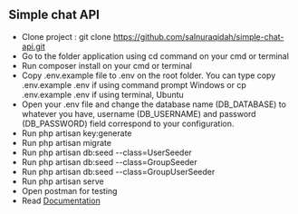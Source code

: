 ## Simple chat API

- Clone project : git clone https://github.com/salnuraqidah/simple-chat-api.git
- Go to the folder application using cd command on your cmd or terminal
- Run composer install on your cmd or terminal
- Copy .env.example file to .env on the root folder. You can type copy .env.example .env if using command prompt Windows or cp .env.example .env if using terminal, Ubuntu
- Open your .env file and change the database name (DB_DATABASE) to whatever you have, username (DB_USERNAME) and password (DB_PASSWORD) field correspond to your configuration.
- Run php artisan key:generate
- Run php artisan migrate
- Run php artisan db:seed --class=UserSeeder
- Run php artisan db:seed --class=GroupSeeder
- Run php artisan db:seed --class=GroupUserSeeder
- Run php artisan serve
- Open postman for testing
- Read [Documentation](https://drive.google.com/file/d/1wILbsEK0OAP0dJQZNxjZ88y2Cnx7ylZZ/view?usp=sharing)


